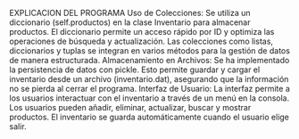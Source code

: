 EXPLICACION DEL PROGRAMA
Uso de Colecciones: Se utiliza un diccionario (self.productos) en la clase Inventario para almacenar productos. El diccionario permite un acceso rápido por ID y optimiza las operaciones de búsqueda y actualización. Las colecciones como listas, diccionarios y tuplas se integran en varios métodos para la gestión de datos de manera estructurada.
Almacenamiento en Archivos: Se ha implementado la persistencia de datos con pickle. Esto permite guardar y cargar el inventario desde un archivo (inventario.dat), asegurando que la información no se pierda al cerrar el programa.
Interfaz de Usuario: La interfaz permite a los usuarios interactuar con el inventario a través de un menú en la consola. Los usuarios pueden añadir, eliminar, actualizar, buscar y mostrar productos. El inventario se guarda automáticamente cuando el usuario elige salir.
